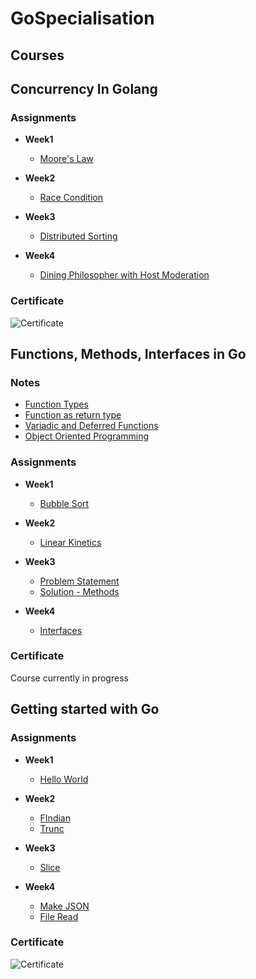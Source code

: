 # GoSpecialisation

## Courses 
Concurrency In Golang
---------------------

### Assignments

- **Week1**
  - [Moore's Law](ConcurrencyInGo/Week1/mooreLaw.pdf)

- **Week2**
  - [Race Condition](ConcurrencyInGo/Week2/race.go)

- **Week3**
  - [Distributed Sorting](ConcurrencyInGo/Week3/distributed_sorting.go)

- **Week4**
  - [Dining Philosopher with Host Moderation](ConcurrencyInGo/Week4/diningPhilosophers.go)

### Certificate

![Certificate](https://s3.amazonaws.com/coursera_assets/meta_images/generated/CERTIFICATE_LANDING_PAGE/CERTIFICATE_LANDING_PAGE~TRKXRW8YBJ8E/CERTIFICATE_LANDING_PAGE~TRKXRW8YBJ8E.jpeg)

Functions, Methods, Interfaces in Go
------------------------------------
### Notes

- [Function Types](Functions,Methods,Interfaces%20in%20Go/Week2/FunctionTypes.md)
- [Function as return type](Functions,Methods,Interfaces%20in%20Go/Week2/ReturningFunctions.md)
- [Variadic and Deferred Functions](Functions,Methods,Interfaces%20in%20Go/Week2/variadicAndDeferred.md)
- [Object Oriented Programming](Functions,Methods,Interfaces%20in%20Go/Week3/ObjectOrientedProgramming.md)
  
### Assignments

- **Week1**
  - [Bubble Sort](Functions,Methods,Interfaces%20in%20Go/Week1/bubbleSort.go)

- **Week2**
  - [Linear Kinetics](Functions,Methods,Interfaces%20in%20Go/Week2/LinearKinetics.go)

- **Week3**
  - [Problem Statement](Functions,Methods,Interfaces%20in%20Go/Week3/problemStatement.md)
  - [Solution - Methods](Functions,Methods,Interfaces%20in%20Go/Week3/week3.go)

- **Week4**
  - [Interfaces](Functions,Methods,Interfaces%20in%20Go/Week4/interfaces.go)

### Certificate

Course currently in progress
  
Getting started with Go
------------------

### Assignments
- **Week1** 
  - [Hello World](ProgrammingInGo/Week1/main.go)
    
- **Week2**
  - [FIndian](ProgrammingInGo/Week2/findian/findian.go)
  - [Trunc](ProgrammingInGo/Week2/trunc/main.go)
    
- **Week3**
  - [Slice](ProgrammingInGo/Week3/slice.go)

- **Week4**
    - [Make JSON](ProgrammingInGo/Week4/makejson.go)
    - [File Read](ProgrammingInGo/Week4/read.go)
    
### Certificate
![Certificate](https://s3.amazonaws.com/coursera_assets/meta_images/generated/CERTIFICATE_LANDING_PAGE/CERTIFICATE_LANDING_PAGE~RX3EQL3DX53K/CERTIFICATE_LANDING_PAGE~RX3EQL3DX53K.jpeg)
    
